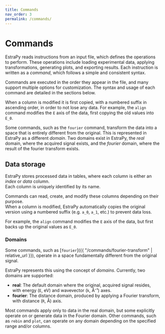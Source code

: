 ```yaml
---
title: Commands
nav_order: 3
permalink: /commands/
---
```


# Commands

EstraPy reads instructions from an input file, which defines the operations to perform.
These operations include loading experimental data, applying transformations, generating plots, and exporting results.
Each instruction is written as a *command*, which follows a simple and consistent syntax.

Commands are executed in the order they appear in the file, and many support multiple options for customization.
The syntax and usage of each command are detailed in the sections below.

When a column is modified it is first copied, with a numbered suffix in ascending order, in order to not lose any data. For example, the `align` command modifies the `E` axis of the data, first copying the old values into `E_0`.

Some commands, such as the `fourier` command, transform the data into a space that is entirely different from the original. This is represented in EstraPy as a different *domain*. Two domains exist in EstraPy, the *real* domain, where the acquired signal exists, and the *fourier* domain, where the result of the fourier transform exists.

## Data storage

EstraPy stores processed data in tables, where each column is either an *index* or *data* column.  
Each column is uniquely identified by its name.

Commands can read, create, and modify these columns depending on their purpose.  
When a column is modified, EstraPy automatically copies the original version using a numbered suffix (e.g. `a_0`, `a_1`, etc.) to prevent data loss.

For example, the `align` command modifies the `E` axis of the data, but first backs up the original values as `E_0`.

### Domains

Some commands, such as [`fourier`]({{ "/commands/fourier-transform" | relative_url }}), operate in a space fundamentally different from the original signal.

EstraPy represents this using the concept of *domains*. Currently, two domains are supported:

- **real**: The default domain where the original, acquired signal resides, with energy (`E`, eV) and wavevector (`k`, Å⁻¹) axes.
- **fourier**: The distance domain, produced by applying a Fourier transform, with distance (`R`, Å) axis.

Most commands apply only to data in the real domain, but some explicitly operate on or generate data in the Fourier domain. Other commands, such as `rebin` and `plot`, can operate on any domain depending on the specified range and/or columns.
